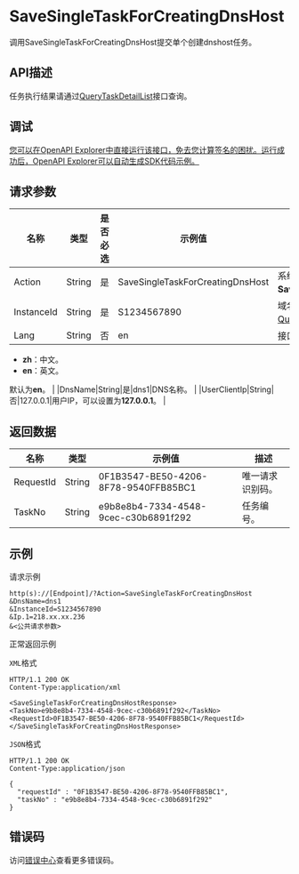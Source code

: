 # SaveSingleTaskForCreatingDnsHost

调用SaveSingleTaskForCreatingDnsHost提交单个创建dnshost任务。

## API描述

任务执行结果请通过[QueryTaskDetailList](~~67710~~)接口查询。

## 调试

[您可以在OpenAPI Explorer中直接运行该接口，免去您计算签名的困扰。运行成功后，OpenAPI Explorer可以自动生成SDK代码示例。](https://api.aliyun.com/#product=Domain&api=SaveSingleTaskForCreatingDnsHost&type=RPC&version=2018-01-29)

## 请求参数

|名称|类型|是否必选|示例值|描述|
|--|--|----|---|--|
|Action|String|是|SaveSingleTaskForCreatingDnsHost|系统规定参数。取值：**SaveSingleTaskForCreatingDnsHost**。 |
|InstanceId|String|是|S1234567890|域名实例编号，可通过查询域名列表接口[QueryDomainList](~~67712~~)获得。 |
|Lang|String|否|en|接口返回错误信息语言。取值：

 -   **zh**：中文。
-   **en**：英文。

 默认为**en**。 |
|DnsName|String|是|dns1|DNS名称。 |
|UserClientIp|String|否|127.0.0.1|用户IP，可以设置为**127.0.0.1**。 |

## 返回数据

|名称|类型|示例值|描述|
|--|--|---|--|
|RequestId|String|0F1B3547-BE50-4206-8F78-9540FFB85BC1|唯一请求识别码。 |
|TaskNo|String|e9b8e8b4-7334-4548-9cec-c30b6891f292|任务编号。 |

## 示例

请求示例

```
http(s)://[Endpoint]/?Action=SaveSingleTaskForCreatingDnsHost
&DnsName=dns1
&InstanceId=S1234567890
&Ip.1=218.xx.xx.236
&<公共请求参数>
```

正常返回示例

`XML`格式

```
HTTP/1.1 200 OK
Content-Type:application/xml

<SaveSingleTaskForCreatingDnsHostResponse>
<TaskNo>e9b8e8b4-7334-4548-9cec-c30b6891f292</TaskNo>
<RequestId>0F1B3547-BE50-4206-8F78-9540FFB85BC1</RequestId>
</SaveSingleTaskForCreatingDnsHostResponse>
```

`JSON`格式

```
HTTP/1.1 200 OK
Content-Type:application/json

{
  "requestId" : "0F1B3547-BE50-4206-8F78-9540FFB85BC1",
  "taskNo" : "e9b8e8b4-7334-4548-9cec-c30b6891f292"
}
```

## 错误码

访问[错误中心](https://error-center.alibabacloud.com/status/product/Domain)查看更多错误码。

